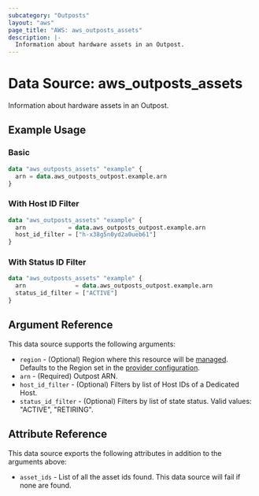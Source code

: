 ```yaml
---
subcategory: "Outposts"
layout: "aws"
page_title: "AWS: aws_outposts_assets"
description: |-
  Information about hardware assets in an Outpost.
---
```


# Data Source: aws_outposts_assets

Information about hardware assets in an Outpost.

## Example Usage

### Basic

```terraform
data "aws_outposts_assets" "example" {
  arn = data.aws_outposts_outpost.example.arn
}
```

### With Host ID Filter

```terraform
data "aws_outposts_assets" "example" {
  arn            = data.aws_outposts_outpost.example.arn
  host_id_filter = ["h-x38g5n0yd2a0ueb61"]
}
```

### With Status ID Filter

```terraform
data "aws_outposts_assets" "example" {
  arn              = data.aws_outposts_outpost.example.arn
  status_id_filter = ["ACTIVE"]
}
```

## Argument Reference

This data source supports the following arguments:

* `region` - (Optional) Region where this resource will be [managed](https://docs.aws.amazon.com/general/latest/gr/rande.html#regional-endpoints). Defaults to the Region set in the [provider configuration](https://registry.terraform.io/providers/hashicorp/aws/latest/docs#aws-configuration-reference).
* `arn` - (Required) Outpost ARN.
* `host_id_filter` - (Optional) Filters by list of Host IDs of a Dedicated Host.
* `status_id_filter` - (Optional) Filters by list of state status. Valid values: "ACTIVE", "RETIRING".

## Attribute Reference

This data source exports the following attributes in addition to the arguments above:

* `asset_ids` - List of all the asset ids found. This data source will fail if none are found.
